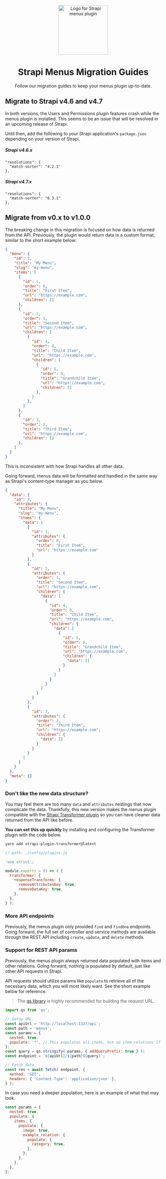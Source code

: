 <div align="center">
  <img style="width: 160px; height: auto;" src="public/logo-2x.png" alt="Logo for Strapi menus plugin" />
  <h1>Strapi Menus Migration Guides</h1>
  <p>Follow our migration guides to keep your menus plugin up-to-date.</p>
</div>

## Migrate to Strapi v4.6 and v4.7

In both versions, the Users and Permissions plugin features crash while the menus plugin is installed. This seems to be an issue that will be resolved in an upcoming release of Strapi.

Until then, add the following to your Strapi application's `package.json` depending on your version of Strapi.

##### Strapi v4.6.x
```
"resolutions": {
  "match-sorter": "4.2.1"
},
```

##### Strapi v4.7.x
```
"resolutions": {
  "match-sorter": "6.3.1"
},
```

## Migrate from v0.x to v1.0.0

The breaking change in this migration is focused on how data is returned from the API. Previously, the plugin would return data in a custom format, similar to the short example below:

```json
{
  "menu": {
    "id": 3,
    "title": "My Menu",
    "slug": "my-menu",
    "items": [
      {
        "id": 1,
        "order": 0,
        "title": "First Item",
        "url": "https://example.com",
        "children": []
      },
      {
        "id": 2,
        "order": 1,
        "title": "Second Item",
        "url": "https://example.com",
        "children": [
          {
            "id": 4,
            "order": 0,
            "title": "Child Item",
            "url": "https://example.com",
            "children": [
              {
                "id": 5,
                "order": 0,
                "title": "Grandchild Item",
                "url": "https://example.com",
                "children": []
              },
            ]
          },
        ]
      },
      {
        "id": 3,
        "order": 2,
        "title": "Third Item",
        "url": "https://example.com",
        "children": []
      },
    ]
  }
}
```

This is inconsistent with how Strapi handles all other data.

Going forward, menus data will be formatted and handled in the same way as Strapi's content-type manager as you below.

```json
{
  "data": {
    "id": 3,
    "attributes": {
      "title": "My Menu",
      "slug": "my-menu",
      "items": {
        "data": [
          {
            "id": 1,
            "attributes": {
              "order": 0,
              "title": "First Item",
              "url": "https://example.com"
            }
          },
          {
            "id": 2,
            "attributes": {
              "order": 1,
              "title": "Second Item",
              "url": "https://example.com",
              "children": {
                "data": [
                  {
                    "id": 4,
                    "order": 0,
                    "title": "Child Item",
                    "url": "https://example.com",
                    "children": {
                      "data": [
                        {
                          "id": 5,
                          "order": 0,
                          "title": "Grandchild Item",
                          "url": "https://example.com",
                          "children": {
                            "data": []
                          }
                        }
                      ]
                    }
                  }
                ]
              }
            }
          },
          {
            "id": 3,
            "attributes": {
              "order": 2,
              "title": "Third Item",
              "url": "https://example.com",
              "children": {
                "data": []
              }
            }
          }
        ]
      }
    }
  },
  "meta": {}
}
```

### Don't like the new data structure?

You may feel there are too many `data` and `attributes` nestings that now complicate the data. Thankfully, this new version makes the menus plugin compatible with the [Strapi Transformer plugin](https://github.com/ComfortablyCoding/strapi-plugin-transformer) so you can have cleaner data returned from the API like before.

**You can set this up quickly** by installing and configuring the Transformer plugin with the code below.

```bash
yarn add strapi-plugin-transformer@latest
```

```js
// path: ./config/plugins.js

'use strict';

module.exports = () => ( {
  transformer: {
    responseTransforms: {
      removeAttributesKey: true,
      removeDataKey: true,
    },
  },
} );
```

### More API endpoints

Previously, the menus plugin only provided `find` and `findOne` endpoints. Going forward, the full set of controller and service methods are available through the REST API including `create`, `update`, and `delete` methods.

### Support for REST API params

Previously, the menus plugin always returned data populated with items and other relations. Going forward, nothing is populated by default, just like other API requests in Strapi.

API requests should utilize params like `populate` to retrieve all of the necessary data, which you will most likely want. See the short example below for reference.

> The [qs library](https://github.com/ljharb/qs) is highly recommended for building the request URL.

```js
import qs from 'qs';

// Setup URL.
const apiUrl = 'http://localhost:1337/api';
const path = 'menus';
const params = {
  nested: true,
  populate: '*', // This populates all items, but no item relations if you have them.
};
const query = qs.stringify( params, { addQueryPrefix: true } );
const endpoint = `${apiUrl}/${path}${query}`;

// Fetch data.
const res = await fetch( endpoint, {
  method: 'GET',
  headers: { 'Content-Type': 'application/json' },
} );
```

In case you need a deeper population, here is an example of what that may look.

```js
const params = {
  nested: true,
  populate: {
    items: {
      populate: {
        image: true,
        example_relation: {
          populate: {
            category: true,
          },
        },
      },
    },
  },
};
```
